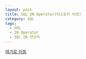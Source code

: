 ```yaml
---
layout: post
title: SQL IN Operator(티스토리 이전)
category: SQL
tags:
  - SQL
  - IN Operator
  - SQL IN 연산자
---
```




[여기로 이동](https://lifetutorial.tistory.com/21)


